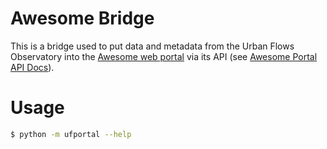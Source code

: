 # Awesome Bridge

This is a bridge used to put data and metadata from the Urban Flows Observatory into the [Awesome web portal](https://ufportal.clients.builtonawesomeness.co.uk/) via its API (see [Awesome Portal API Docs](https://ufapidocs.clients.builtonawesomeness.co.uk/)).

# Usage

```bash
$ python -m ufportal --help
```